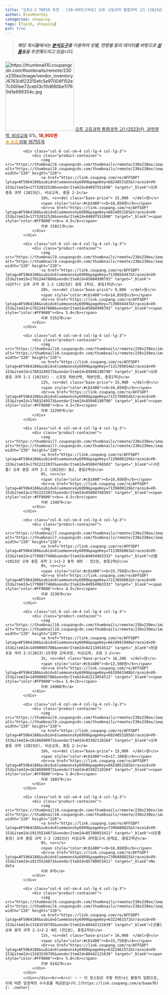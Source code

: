 ```yaml
---
title: "오투2-2 TOP10 추천 - [20~30대][여성] 오투 고등과학 통합과학 고1 (2023년), 과학영역, 비상교육"
author: BlueMoonSky
categories: shopping
tags: [Top10, shopping]
pin: true
---
```


> ##### 해당 게시물에서는 [**분석도구**](https://itemscout.io/)를 이용하여 **성별**, **연령별** 등의 데이터를 바탕으로 [**상품**](https://link.coupang.com/a/baae76)들을 추천해드리고 있습니다.
<div class="container"><div class="row">
            <div class="col-6 col-sm-4 col-lg-4 col-lg-3">
                <div class="product-container">
                    <img src="https://thumbnail10.coupangcdn.com/thumbnails/remote/230x230ex/image/vendor_inventory/6763/df23315efc5e97004f102e7c000ee72ceb13c10d660be11760d1e689354c.jpg" alt="https://thumbnail10.coupangcdn.com/thumbnails/remote/230x230ex/image/vendor_inventory/6763/df23315efc5e97004f102e7c000ee72ceb13c10d660be11760d1e689354c.jpg" width="220" height="220">
                    <a href="https://link.coupang.com/re/AFFSDP?lptag=AF5964186&subid=bluemoonsky6999&pageKey=6784305244&traceid=V0-153&itemId=15965660581&vendorItemId=84879488181" target="_blank">오투 고등과학 통합과학 고1 (2023년), 과학영역, 비상교육</a>
                    0%, <s></s> 
                    <span style="color:#cb1400"><b>18,900원</b></span>
                    <br><a href="https://link.coupang.com/re/AFFSDP?lptag=AF5964186&subid=bluemoonsky6999&pageKey=6784305244&traceid=V0-153&itemId=15965660581&vendorItemId=84879488181" target="_blank"><span style="color:#FF9600"><b>★ 4.5</b></span>
                    리뷰 16755개</a>
                </div>
            </div>
            
            <div class="col-6 col-sm-4 col-lg-4 col-lg-3">
                <div class="product-container">
                    <img src="https://thumbnail8.coupangcdn.com/thumbnails/remote/230x230ex/image/rs_quotation_api/oj60s5i2/12a117d65ae74ae6a4a7929785032e82.jpg" alt="https://thumbnail8.coupangcdn.com/thumbnails/remote/230x230ex/image/rs_quotation_api/oj60s5i2/12a117d65ae74ae6a4a7929785032e82.jpg" width="220" height="220">
                    <a href="https://link.coupang.com/re/AFFSDP?lptag=AF5964186&subid=bluemoonsky6999&pageKey=6824853165&traceid=V0-153&itemId=17732832520&vendorItemId=84897551698" target="_blank">오투 중등 과학 (2023년), 비상교육, 중등 2-2</a>
                    16%, <s><del class="base-price"> 15,900  </del>원</s> 
                    <span style="color:#cb1400"><b>16,650원</b></span>
                    <br><a href="https://link.coupang.com/re/AFFSDP?lptag=AF5964186&subid=bluemoonsky6999&pageKey=6824853165&traceid=V0-153&itemId=17732832520&vendorItemId=84897551698" target="_blank"><span style="color:#FF9600"><b>★ 4.5</b></span>
                    리뷰 15021개</a>
                </div>
            </div>
            
            <div class="col-6 col-sm-4 col-lg-4 col-lg-3">
                <div class="product-container">
                    <img src="https://thumbnail9.coupangcdn.com/thumbnails/remote/230x230ex/image/vendor_inventory/5793/f4c90c5bd7016003ae32d3be297b306b0542d71fd2bec3ce61d9bd5f21be.jpg" alt="https://thumbnail9.coupangcdn.com/thumbnails/remote/230x230ex/image/vendor_inventory/5793/f4c90c5bd7016003ae32d3be297b306b0542d71fd2bec3ce61d9bd5f21be.jpg" width="220" height="220">
                    <a href="https://link.coupang.com/re/AFFSDP?lptag=AF5964186&subid=bluemoonsky6999&pageKey=7139656447&traceid=V0-153&itemId=17922447860&vendorItemId=85084990793" target="_blank">(GIFT+) 오투 과학 중 1-2 (2023년) 중등 1학년, 중등1학년</a>
                    20%, <s><del class="base-price"> 9,800  </del>원</s> 
                    <span style="color:#cb1400"><b>14,850원</b></span>
                    <br><a href="https://link.coupang.com/re/AFFSDP?lptag=AF5964186&subid=bluemoonsky6999&pageKey=7139656447&traceid=V0-153&itemId=17922447860&vendorItemId=85084990793" target="_blank"><span style="color:#FF9600"><b>★ 5.0</b></span>
                    리뷰 5352개</a>
                </div>
            </div>
            
            <div class="col-6 col-sm-4 col-lg-4 col-lg-3">
                <div class="product-container">
                    <img src="https://thumbnail10.coupangcdn.com/thumbnails/remote/230x230ex/image/vendor_inventory/8b26/12279d123d4de87c0977234f58ec6f49074be5c35923e3cb35216e0b4a9f.jpg" alt="https://thumbnail10.coupangcdn.com/thumbnails/remote/230x230ex/image/vendor_inventory/8b26/12279d123d4de87c0977234f58ec6f49074be5c35923e3cb35216e0b4a9f.jpg" width="220" height="220">
                    <a href="https://link.coupang.com/re/AFFSDP?lptag=AF5964186&subid=bluemoonsky6999&pageKey=7131709654&traceid=V0-153&itemId=17883249573&vendorItemId=85046198798" target="_blank">오투 중등 과학 2-2 (2023년) - 스프링 제본선택, 제본안함, 중등2학년</a>
                    12%, <s><del class="base-price"> 15,900  </del>원</s> 
                    <span style="color:#cb1400"><b>16,650원</b></span>
                    <br><a href="https://link.coupang.com/re/AFFSDP?lptag=AF5964186&subid=bluemoonsky6999&pageKey=7131709654&traceid=V0-153&itemId=17883249573&vendorItemId=85046198798" target="_blank"><span style="color:#FF9600"><b>★ 4.5</b></span>
                    리뷰 32299개</a>
                </div>
            </div>
            
            <div class="col-6 col-sm-4 col-lg-4 col-lg-3">
                <div class="product-container">
                    <img src="https://thumbnail7.coupangcdn.com/thumbnails/remote/230x230ex/image/vendor_inventory/5391/f015b84c24541a25c7c6722051767caa203fffc635527bdbca6de3f54532.jpg" alt="https://thumbnail7.coupangcdn.com/thumbnails/remote/230x230ex/image/vendor_inventory/5391/f015b84c24541a25c7c6722051767caa203fffc635527bdbca6de3f54532.jpg" width="220" height="220">
                    <a href="https://link.coupang.com/re/AFFSDP?lptag=AF5964186&subid=bluemoonsky6999&pageKey=7139600129&traceid=V0-153&itemId=17922222037&vendorItemId=85084768503" target="_blank">(사은품) 오투 중등 과학 2-2 (2023년) 중2, 중등2학년</a>
                    0%, <s></s> 
                    <span style="color:#cb1400"><b>16,650원</b></span>
                    <br><a href="https://link.coupang.com/re/AFFSDP?lptag=AF5964186&subid=bluemoonsky6999&pageKey=7139600129&traceid=V0-153&itemId=17922222037&vendorItemId=85084768503" target="_blank"><span style="color:#FF9600"><b>★ 4.5</b></span>
                    리뷰 1340개</a>
                </div>
            </div>
            
            <div class="col-6 col-sm-4 col-lg-4 col-lg-3">
                <div class="product-container">
                    <img src="https://thumbnail7.coupangcdn.com/thumbnails/remote/230x230ex/image/vendor_inventory/1fc3/f11eb16f48e292341c21e3733c5abc93df24fb75c79aafec292cf2667adf.jpg" alt="https://thumbnail7.coupangcdn.com/thumbnails/remote/230x230ex/image/vendor_inventory/1fc3/f11eb16f48e292341c21e3733c5abc93df24fb75c79aafec292cf2667adf.jpg" width="220" height="220">
                    <a href="https://link.coupang.com/re/AFFSDP?lptag=AF5964186&subid=bluemoonsky6999&pageKey=7113656861&traceid=V0-153&itemId=17790877468&vendorItemId=84954963333" target="_blank">선물+2023년 오투 중등 과학 2-1+2-2 중학 세트 - 전2권, 중등2학년</a>
                    0%, <s></s> 
                    <span style="color:#cb1400"><b>33,750원</b></span>
                    <br><a href="https://link.coupang.com/re/AFFSDP?lptag=AF5964186&subid=bluemoonsky6999&pageKey=7113656861&traceid=V0-153&itemId=17790877468&vendorItemId=84954963333" target="_blank"><span style="color:#FF9600"><b>★ 4.5</b></span>
                    리뷰 3238개</a>
                </div>
            </div>
            
            <div class="col-6 col-sm-4 col-lg-4 col-lg-3">
                <div class="product-container">
                    <img src="https://thumbnail10.coupangcdn.com/thumbnails/remote/230x230ex/image/rs_quotation_api/ihcnzvcr/8f7cc9ff51f5468c99186c99256b4665.jpg" alt="https://thumbnail10.coupangcdn.com/thumbnails/remote/230x230ex/image/rs_quotation_api/ihcnzvcr/8f7cc9ff51f5468c99186c99256b4665.jpg" width="220" height="220">
                    <a href="https://link.coupang.com/re/AFFSDP?lptag=AF5964186&subid=bluemoonsky6999&pageKey=6610941948&traceid=V0-153&itemId=14990085708&vendorItemId=82213054512" target="_blank">한끝 초등 국어 2-2(2023):15개정 교육과정, 비상교육, 초등 2-2</a>
                    3%, <s><del class="base-price"> 16,200  </del>원</s> 
                    <span style="color:#cb1400"><b>13,500원</b></span>
                    <br><a href="https://link.coupang.com/re/AFFSDP?lptag=AF5964186&subid=bluemoonsky6999&pageKey=6610941948&traceid=V0-153&itemId=14990085708&vendorItemId=82213054512" target="_blank"><span style="color:#FF9600"><b>★ 5.0</b></span>
                    리뷰 24908개</a>
                </div>
            </div>
            
            <div class="col-6 col-sm-4 col-lg-4 col-lg-3">
                <div class="product-container">
                    <img src="https://thumbnail9.coupangcdn.com/thumbnails/remote/230x230ex/image/rs_quotation_api/uvoh9tbb/2f1e1ca8b82a4213b64d684ea3a112c3.jpg" alt="https://thumbnail9.coupangcdn.com/thumbnails/remote/230x230ex/image/rs_quotation_api/uvoh9tbb/2f1e1ca8b82a4213b64d684ea3a112c3.jpg" width="220" height="220">
                    <a href="https://link.coupang.com/re/AFFSDP?lptag=AF5964186&subid=bluemoonsky6999&pageKey=6824853165&traceid=V0-153&itemId=16186890971&vendorItemId=83382118164" target="_blank">오투 중등 과학 (2023년), 비상교육, 중등 2-1</a>
                    16%, <s><del class="base-price"> 15,900  </del>원</s> 
                    <span style="color:#cb1400"><b>17,100원</b></span>
                    <br><a href="https://link.coupang.com/re/AFFSDP?lptag=AF5964186&subid=bluemoonsky6999&pageKey=6824853165&traceid=V0-153&itemId=16186890971&vendorItemId=83382118164" target="_blank"><span style="color:#FF9600"><b>★ 5.0</b></span>
                    리뷰 1803개</a>
                </div>
            </div>
            
            <div class="col-6 col-sm-4 col-lg-4 col-lg-3">
                <div class="product-container">
                    <img src="https://thumbnail10.coupangcdn.com/thumbnails/remote/230x230ex/image/vendor_inventory/4da4/b0f33c3be257339d12f1d6b716a4efd4f8537a40bc3130b719d59b316d06.jpg" alt="https://thumbnail10.coupangcdn.com/thumbnails/remote/230x230ex/image/vendor_inventory/4da4/b0f33c3be257339d12f1d6b716a4efd4f8537a40bc3130b719d59b316d06.jpg" width="220" height="220">
                    <a href="https://link.coupang.com/re/AFFSDP?lptag=AF5964186&subid=bluemoonsky6999&pageKey=7396680825&traceid=V0-153&itemId=19135524071&vendorItemId=85780053411" target="_blank">사은품증정) 오투 중등 과학 2-2 (2023년) 비상교육 과학참고서.문제집, 중등2학년</a>
                    0%, <s></s> 
                    <span style="color:#cb1400"><b>16,650원</b></span>
                    <br><a href="https://link.coupang.com/re/AFFSDP?lptag=AF5964186&subid=bluemoonsky6999&pageKey=7396680825&traceid=V0-153&itemId=19135524071&vendorItemId=85780053411" target="_blank">No data
                    리뷰 0개</a>
                </div>
            </div>
            
            <div class="col-6 col-sm-4 col-lg-4 col-lg-3">
                <div class="product-container">
                    <img src="https://thumbnail6.coupangcdn.com/thumbnails/remote/230x230ex/image/vendor_inventory/4008/236826e6e5a9a88142ba697330a6dc2aac0e4c179320935ec0ef06413371.jpg" alt="https://thumbnail6.coupangcdn.com/thumbnails/remote/230x230ex/image/vendor_inventory/4008/236826e6e5a9a88142ba697330a6dc2aac0e4c179320935ec0ef06413371.jpg" width="220" height="220">
                    <a href="https://link.coupang.com/re/AFFSDP?lptag=AF5964186&subid=bluemoonsky6999&pageKey=6322461572&traceid=V0-153&itemId=13183539795&vendorItemId=80442121639" target="_blank">[선물] 오투 중학 과학 2-1+2-2 세트 (전2권), 중등2학년</a>
                    11%, <s><del class="base-price"> 16,900  </del>원</s> 
                    <span style="color:#cb1400"><b>33,750원</b></span>
                    <br><a href="https://link.coupang.com/re/AFFSDP?lptag=AF5964186&subid=bluemoonsky6999&pageKey=6322461572&traceid=V0-153&itemId=13183539795&vendorItemId=80442121639" target="_blank"><span style="color:#FF9600"><b>★ 5.0</b></span>
                    리뷰 9242개</a>
                </div>
            </div>
            </div></div><br><br>[💦 💦 💦 이 포스팅은 쿠팡 파트너스 활동의 일환으로, 이에 따른 일정액의 수수료를 제공받습니다.](https://link.coupang.com/a/baae76){: .center}